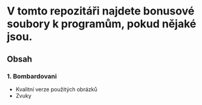 # V tomto repozitáři najdete bonusové soubory k programům, pokud nějaké jsou.

## Obsah
### 1. Bombardovani
* Kvalitní verze použitých obrázků
* Zvuky
